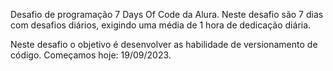 Desafio de programação 7 Days Of Code da Alura.
Neste desafio são 7 dias com desafios diários, exigindo uma média de 1 hora de dedicação diária.

Neste desafio o objetivo é desenvolver as habilidade de versionamento de código.
Começamos hoje: 19/09/2023.
